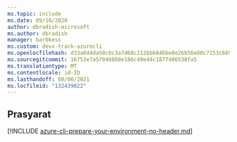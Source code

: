 ```yaml
---
ms.topic: include
ms.date: 09/10/2020
author: dbradish-microsoft
ms.author: dbradish
manager: barbkess
ms.custom: devx-track-azurecli
ms.openlocfilehash: d33a044da50c8c3a7d68c212bbb846be0e26b56e80c7153c66928882931a7fd7
ms.sourcegitcommit: 16753e7a57048868e186c49e44c1877406530fa5
ms.translationtype: MT
ms.contentlocale: id-ID
ms.lasthandoff: 08/06/2021
ms.locfileid: "132439022"
---
```

## <a name="prerequisites"></a>Prasyarat

[!INCLUDE [azure-cli-prepare-your-environment-no-header.md](azure-cli-prepare-your-environment-no-header.md)]
